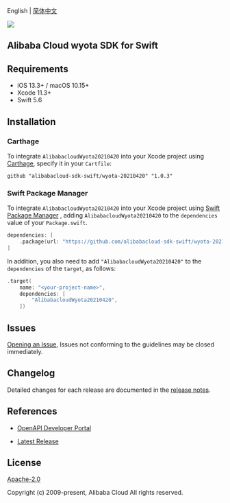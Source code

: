 English | [简体中文](README-CN.md)

![](https://aliyunsdk-pages.alicdn.com/icons/AlibabaCloud.svg)

## Alibaba Cloud wyota SDK for Swift

## Requirements

- iOS 13.3+ / macOS 10.15+
- Xcode 11.3+
- Swift 5.6

## Installation

### Carthage

To integrate `AlibabacloudWyota20210420` into your Xcode project using [Carthage](https://github.com/Carthage/Carthage), specify it in your `Cartfile`:

```ogdl
github "alibabacloud-sdk-swift/wyota-20210420" "1.0.3"
```

### Swift Package Manager

To integrate `AlibabacloudWyota20210420` into your Xcode project using [Swift Package Manager](https://swift.org/package-manager/) , adding `AlibabacloudWyota20210420` to the `dependencies` value of your `Package.swift`.

```swift
dependencies: [
    .package(url: "https://github.com/alibabacloud-sdk-swift/wyota-20210420.git", from: "1.0.3")
]
```

In addition, you also need to add `"AlibabacloudWyota20210420"` to the `dependencies` of the `target`, as follows:

```swift
.target(
    name: "<your-project-name>",
    dependencies: [
        "AlibabacloudWyota20210420",
    ])
```

## Issues

[Opening an Issue](https://github.com/alibabacloud-sdk-swift/wyota-20210420/issues/new), Issues not conforming to the guidelines may be closed immediately.

## Changelog

Detailed changes for each release are documented in the [release notes](./ChangeLog.txt).

## References

* [OpenAPI Developer Portal](https://next.api.alibabacloud.com/home)
- [Latest Release](https://github.com/alibabacloud-sdk-swift/wyota-20210420)

## License

[Apache-2.0](http://www.apache.org/licenses/LICENSE-2.0)

Copyright (c) 2009-present, Alibaba Cloud All rights reserved.
